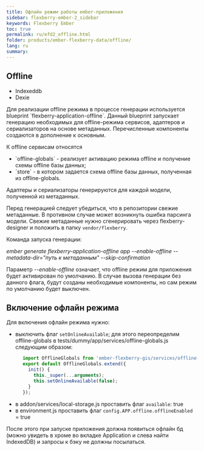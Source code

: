 ```yaml
---
title: Офлайн режим работы ember-приложения
sidebar: flexberry-ember-2_sidebar
keywords: Flexberry Ember
toc: true
permalink: ru/efd2_offline.html
folder: products/ember-flexberry-data/offline/
lang: ru
summary: 
---
```


## Offline

* Indexeddb
* Dexie

<p>Для реализации offline режима в процессе генерации используется blueprint `flexberry-application-offline`. Данный blueprint запускает генерацию необходимых для offline-режима сервисов, адаптеров и сериализаторов на основе метаданных. Перечисленные компоненты создаются в дополнение к основным.</p>
<p>К offline сервисам относятся</p>
<ul>
<li>`offline-globals` - реализует активацию режима offline и получение схемы offline базы данных;</li>
<li>`store` - в котором задается схема offline базы данных, полученная из offline-globals.</li>
</ul>
<p>Адаптеры и сериализаторы генерируются для каждой модели, полученной из метаданных.</p>

Перед генерацией следует убедиться, что в репозитории свежие метаданные. В противном случае может возникнуть ошибка парсинга модели. Свежие метаданные нужно сгенерировать через flexberry-designer и положить в папку `vendor/flexberry`.

<p>Команда запуска генерации:</p>
<p style="text-align: left;"><em>ember generate flexberry-application-offline app --enable-offline --metadata-dir="путь к метаданным" --skip-confirmation</em></p>
<p>Параметр <em>--enable-offline</em> означает, что offline режим для приложения будет активирован по умолчанию. В случае вызова генерации без данного флага, будут созданы необходимые компоненты, но сам режим по умолчанию будет выключен.</p>

## Включение офлайн режима

Для включения офлайн режима нужно:

* выключить флаг `setOnlineAvailable`; для этого переопределим offline-globals в tests/dummy/app/services/offline-globals.js следующим образом:

```javascript
      import OfflineGlobals from 'ember-flexberry-gis/services/offline-globals';
      export default OfflineGlobals.extend({
        init() {
          this._super(...arguments);
          this.setOnlineAvailable(false);
        }
      });
```

* в addon/services/local-storage.js проставить флаг `available`: true
* в environment.js проставить флаг `config.APP.offline.offlineEnabled` = true

После этого при запуске приложения должна появиться офлайн бд (можно увидеть в хроме  во вкладке Application и слева найти IndexedDB) и запросы к бэку не должны посылаться.
